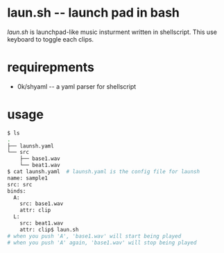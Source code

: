 # laun.sh -- launch pad in bash

 *laun.sh* is launchpad-like music insturment written in shellscript.
This use keyboard to toggle each clips.

# requirepments

  * 0k/shyaml -- a yaml parser for shellscript


# usage

```bash
$ ls
.
├── launsh.yaml
└── src
    ├── base1.wav
    └── beat1.wav
$ cat launsh.yaml  # launsh.yaml is the config file for launsh
name: sample1
src: src
binds:
  A:
    src: base1.wav
    attr: clip
  L:
    src: beat1.wav
    attr: clip$ laun.sh
# when you push 'A', 'base1.wav' will start being played
# when you push 'A' again, 'base1.wav' will stop being played
```
